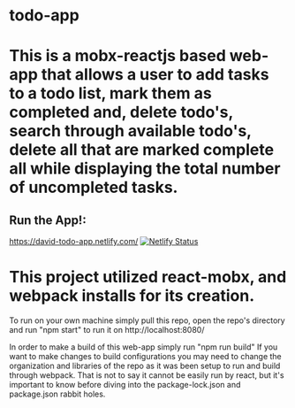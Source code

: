 # todo-app
# This is  a mobx-reactjs based web-app that allows a user to add tasks to a todo list, mark them as completed and, delete todo's, search through available todo's, delete all that are marked complete all while displaying the total number of uncompleted tasks. 

## Run the App!:
https://david-todo-app.netlify.com/
[![Netlify Status](https://api.netlify.com/api/v1/badges/4fb9d6d5-7ea7-478d-94dd-7cb58bf5f17f/deploy-status)](https://app.netlify.com/sites/david-todo-app/deploys)

# This project utilized react-mobx, and webpack installs for its creation.

To run on your own machine simply pull this repo, open the repo's directory and run "npm start" to run it on http://localhost:8080/

In order to make a build of this web-app simply run "npm run build" 
If you want to make changes to build configurations you may need to change the organization and libraries of the repo as it was been setup to run and build through webpack. That is not to say it cannot be easily run by react, but it's important to know before diving into the package-lock.json and package.json rabbit holes.
